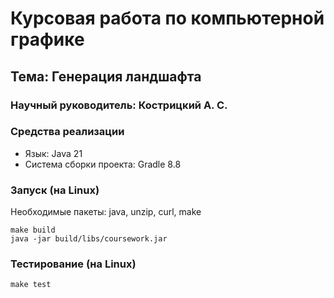 # Курсовая работа по компьютерной графике

## Тема: Генерация ландшафта

### Научный руководитель: Кострицкий А. С.

### Средства реализации

* Язык: Java 21
* Система сборки проекта: Gradle 8.8

### Запуск (на Linux)

Необходимые пакеты: java, unzip, curl, make

```shell
make build
java -jar build/libs/coursework.jar
```

### Тестирование (на Linux)

```shell
make test
```